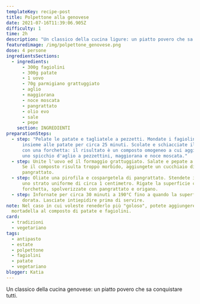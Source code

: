 ```yaml
---
templateKey: recipe-post
title: Polpettone alla genovese
date: 2021-07-16T11:39:06.905Z
difficulty: 1
time: 2h
description: "Un classico della cucina ligure: un piatto povero che sa conquistare tutti."
featuredimage: /img/polpettone_genovese.png
dose: 4 persone
ingredientsSections:
  - ingredients:
      - 300g fagiolini
      - 300g patate
      - 1 uovo
      - 70g parmigiano grattuggiato
      - aglio
      - maggiorana
      - noce moscata
      - pangrattato
      - olio evo
      - sale
      - pepe
    section: INGREDIENTI
preparationSteps:
  - step: "Pelate le patate e tagliatele a pezzetti. Mondate i fagiolini e lessateli
      insieme alle patate per circa 25 minuti. Scolate e schiacciate il tutto
      con una forchetta: il risultato è un composto omogeneo a cui aggiungerete
      uno spicchio d'aglio a pezzettini, maggiorana e noce moscata."
  - step: Unite l'uovo ed il formaggio grattuggiato. Salate e pepate a piacimento.
      Se il composto risulta troppo morbido, aggiungete un cucchiaio di
      pangrattato.
  - step: Oliate una pirofila e cospargetela di pangrattato. Stendete il composto in
      uno strato uniforme di circa 1 centimetro. Rigate la superficie con una
      forchetta, spolverizzate con pangrattato e origano.
  - step: Infornate per circa 30 minuti a 190°C fino a quando la superficie sarà
      dorata. Lasciate intiepidire prima di servire.
note: Nel caso in cui voleste renederlo più "goloso", potete aggiungere 50g di
  mortadella al composto di patate e fagiolini.
card:
  - tradizioni
  - vegetariano
tags:
  - antipasto
  - estate
  - polpettone
  - fagiolini
  - patate
  - vegetariano
blogger: Katia
---
```

Un classico della cucina genovese: un piatto povero che sa conquistare tutti.